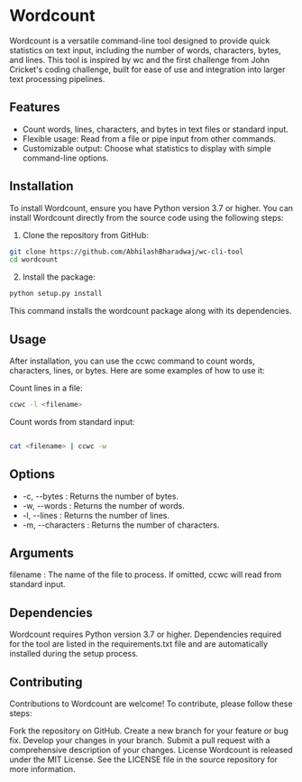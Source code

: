 # Wordcount

Wordcount is a versatile command-line tool designed to provide quick statistics on text input, including the number of words, characters, bytes, and lines. This tool is inspired by wc and the first challenge from John Cricket's coding challenge, built for ease of use and integration into larger text processing pipelines.

## Features

- Count words, lines, characters, and bytes in text files or standard input.
- Flexible usage: Read from a file or pipe input from other commands.
- Customizable output: Choose what statistics to display with simple command-line options.

## Installation

To install Wordcount, ensure you have Python version 3.7 or higher. You can install Wordcount directly from the source code using the following steps:

1. Clone the repository from GitHub:

```bash
git clone https://github.com/AbhilashBharadwaj/wc-cli-tool
cd wordcount
```

2. Install the package:
```bash
python setup.py install
```
This command installs the wordcount package along with its dependencies.

## Usage
After installation, you can use the ccwc command to count words, characters, lines, or bytes. Here are some examples of how to use it:

Count lines in a file:
```bash
ccwc -l <filename>
```
Count words from standard input:
```bash

cat <filename> | ccwc -w
```
## Options
- -c, --bytes : Returns the number of bytes.
- -w, --words : Returns the number of words.
- -l, --lines : Returns the number of lines.
- -m, --characters : Returns the number of characters.

## Arguments
filename : The name of the file to process. If omitted, ccwc will read from standard input.

## Dependencies
Wordcount requires Python version 3.7 or higher. Dependencies required for the tool are listed in the requirements.txt file and are automatically installed during the setup process.

## Contributing
Contributions to Wordcount are welcome! To contribute, please follow these steps:

Fork the repository on GitHub.
Create a new branch for your feature or bug fix.
Develop your changes in your branch.
Submit a pull request with a comprehensive description of your changes.
License
Wordcount is released under the MIT License. See the LICENSE file in the source repository for more information.